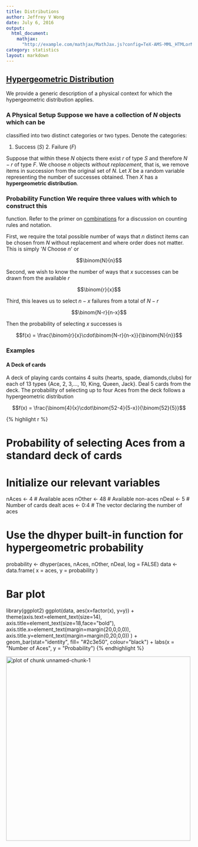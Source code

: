 ```yaml
---
title: Distributions
author: Jeffrey V Wong
date: July 6, 2016
output:
  html_document:
    mathjax:
      "http://example.com/mathjax/MathJax.js?config=TeX-AMS-MML_HTMLorMML"
category: statistics
layout: markdown
---
```


## <a href="#hypergeometric" name="hypergeometric">Hypergeometric Distribution</a>
We provide a generic description of a physical context for
which the hypergeometric distribution applies.

### A Physical Setup Suppose we have a collection of $N$ objects which can be
classified into two distinct categories or two types. Denote the categories:

1. Success ($S$) 2. Failure ($F$)

Suppose that within these $N$ objects there exist $r$ of type $S$ and therefore
$N-r$ of type $F$. We choose $n$ objects *without replacement*, that is, we
remove items in succession from the original set of $N$. Let $X$ be a random
variable representing the number of successes obtained. Then $X$ has a
**hypergeometric distribution**.

### Probability Function We require three values with which to construct this
function. Refer to the primer on [combinations](//TODO) for a discussion on
counting rules and notation.

First, we require the total possible number of ways that $n$ distinct items can
be chosen from $N$ without replacement and where order does not matter. This is
simply '$N$ Choose $n$' or

$$\binom{N}{n}$$

Second, we wish to know the number of ways that $x$ successes can be drawn from
the available $r$

$$\binom{r}{x}$$

Third, this leaves us to select $n-x$ failures from a total of $N-r$

$$\binom{N-r}{n-x}$$

Then the probability of selecting $x$ successes is

$$f(x) = \frac{\binom{r}{x}\cdot\binom{N-r}{n-x}}{\binom{N}{n}}$$


### Examples

#### A Deck of cards
A deck of playing cards contains 4 suits (hearts, spade, diamonds,clubs) for each of 13 types {Ace, 2, 3,..., 10, King, Queen, Jack}. Deal 5 cards from the deck. The probability of selecting up to four Aces from the deck follows a hypergeometric distribution

$$f(x) = \frac{\binom{4}{x}\cdot\binom{52-4}{5-x}}{\binom{52}{5}}$$


{% highlight r %}
# Probability of selecting Aces from a standard deck of cards

# Initialize our relevant variables
nAces <- 4 # Available aces
nOther <- 48 # Available non-aces
nDeal  <- 5 # Number of cards dealt
aces <- 0:4 # The vector declaring the number of aces

# Use the dhyper built-in function for hypergeometric probability
probability <- dhyper(aces, nAces, nOther, nDeal, log = FALSE)
data <- data.frame( x = aces, y = probability )

# Bar plot
library(ggplot2)
ggplot(data, aes(x=factor(x), y=y)) +
  theme(axis.text=element_text(size=14),
        axis.title=element_text(size=18,face="bold"),
        axis.title.x=element_text(margin=margin(20,0,0,0)),
        axis.title.y=element_text(margin=margin(0,20,0,0))
        ) +
  geom_bar(stat="identity", fill= "#2c3e50", colour="black") +
  labs(x = "Number of Aces", y = "Probability")
{% endhighlight %}

<img src="/guide/media/primers/statistics/distributions/unnamed-chunk-1-1.png" title="plot of chunk unnamed-chunk-1" alt="plot of chunk unnamed-chunk-1" width="500" style="display: block; margin: auto auto auto 0;" />
